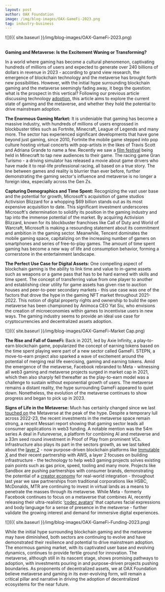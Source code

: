```yaml
---
layout: post
author: OAX Foundation
image: /img/blog-images/OAX-GameFi-2023.png
tag: industry-business
---
```


![]({{ site.baseurl }}/img/blog-images/OAX-GameFi-2023.png)

<br><b>Gaming and Metaverse: Is the Excitement Waning or Transforming?</b>

In a world where gaming has become a cultural phenomenon, captivating hundreds of millions of users and expected to generate over 240 billions of dollars in revenue in 2023 - according to grand view research, the emergence of blockchain technology and the metaverse has brought forth new possibilities. However, with the initial hype surrounding blockchain gaming and the metaverse seemingly fading away, it begs the question: what is the prospect in this vertical? Following our previous article discussing technology <a href="https://www.oax.org/2023/08/23/Considering-the-Importance-of-Consumer-Feedback-in-Driving-Innovation.html">adoption</a>, this article aims to explore the current state of gaming and the metaverse, and whether they hold the potential to drive mainstream adoption.

<b>The Enormous Gaming Market:</b>
It is undeniable that gaming has become a massive industry, with hundreds of millions of users engrossed in blockbuster titles such as Fortnite, Minecraft, League of Legends and many more. The sector has experienced significant developments that have gone beyond just gaming, since 2010, Fortnite the mobile game stepped into pop culture hosting virtual concerts with pop-artists in the likes of Travis Scott and Adriana Grande to name a few. Recently we saw a <a href="https://decrypt.co/201433/film-festival-happening-minecraft-right-now">film festival</a> being held in Minecraft to tap new audiences to their game. The racing game Gran Turismo - a driving simulator has released a movie about game drivers who have made it to real-life professional racing, all based on a true story. The line between games and reality is blurrier than ever before, further demonstrating the gaming sector's influence and metaverse is no longer a foreign idea, especially across the Gen Zs. 

<b>Capturing Demographics and Time Spent:</b>
Recognizing the vast user base and the potential for growth, Microsoft's acquisition of game studios Activision Blizzard for a whopping $69 billion stands out as its most expensive acquisition to date. This significant investment underscores Microsoft's determination to solidify its position in the gaming industry and tap into the immense potential of the market. By acquiring Activision Blizzard, known for its blockbuster franchises like Call of Duty and World of Warcraft, Microsoft is making a resounding statement about its commitment and ambition in the gaming sector.
Meanwhile, Tencent dominates the mobile gaming space, capitalizing on the increasing number of gamers on smartphones and series of free-to-play games. The amount of time spent gaming has become a new way of life and consumption behavior, forming a cornerstone in the entertainment landscape.

<b>The Perfect Use Case for Digital Assets:</b>
One compelling aspect of blockchain gaming is the ability to link time and value to in-game assets such as weapons or a game pass that has to be hard earned with skills and time spent. The concept of transferring value from one player to another and establishing clear utility for game assets has given rise to auction houses and peer-to-peer secondary markets - this use case was one of the factors that drove the hype in the gaming NFT market throughout 2021-2022. This notion of digital property rights and ownership to build the open metaverse has been championed by Animoca CEO Yat Siu, who envisions the creation of microeconomies within games to incentivise users in new ways. The gaming industry seems to provide an ideal use case for cryptocurrencies and decentralized assets adoption.

![]({{ site.baseurl }}/img/blog-images/OAX-GameFi-Market Cap.png)

<b>The Rise and Fall of GameFi:</b>
Back in 2021, led by Axie Infinity, a play-to-earn blockchain game, popularized the concept of earning tokens based on the time spent playing were part of a new sector called GameFi. STEPN, a move-to-earn project also sparked a wave of excitement around the potential of merging real life exercising, gaming and earning tokens. Amid the emergence of the metaverse, Facebook rebranded to Meta - witnessing all web3 gaming and metaverse projects surged in market cap in 2021, which then also sharply fell thereafter as the play-to-earn model was a challenge to sustain without exponential growth of users. The metaverse remains a distant reality, the hype surrounding GameFi appeared to quiet down. Nonetheless, the evolution of the metaverse continues to show progress and began to pick up in 2023. 

<b>Signs of Life in the Metaverse:</b>
Much has certainly changed since we last <a href="https://www.oax.org/2022/02/24/Metaverse-in-our-Community.html">touched on</a> the Metaverse at the peak of the hype. Despite a temporary lull across 2022-23, the recent investments in the metaverse space remain strong, a recent Messari report showing that gaming sector leads all consumer applications in web3 funding. A notable mention was the 54m series A deal in Futureverse, a platform for combining AI and metaverse and a 33m seed round investment in Proof of Play from prominent VCs. Infrastructure also plays its part in the sectors growth, as we last talked about the <a href="https://www.oax.org/2023/09/22/Part-2-of-A-New-Wave-of-Layer-2-Solutions.html">layer 2</a> - now purpose-driven blockchain platforms like <a href="https://cryptopotato.com/immutable-and-amazon-web-services-join-forces-to-revolutionize-blockchain-based-gaming/">Immutable X</a> and their recent partnership with AWS, a layer 2 focuses on building infrastructure - the technology to help web3 gaming projects solves existing pain points such as gas price, speed, tooling and many more. Projects like Sandbox are pushing partnerships with consumer brands, demonstrating the potential of a <a href="https://decrypt.co/201877/the-sandbox-hires-ex-playstation-apple-exec-to-drive-games-creator-economy">creator economy</a> for real-world integration - throughout last year we saw partnerships from traditional corporations like HSBC, McDonalds, MTR are continuing to invest in virtual lands as a means to penetrate the masses through its metaverse. While Meta - formerly Facebook continues to focus on a metaverse that combines AI, recently releasing their ultra-realistic ‘<a href="https://decrypt.co/199689/mark-zuckerberg-meta-ai-chatbots-metaverse">codec avatars</a>’ that captures facial expressions and body language for a sense of presence in the metaverse - further validate the growing interest and demand for immersive digital experiences. 

![]({{ site.baseurl }}/img/blog-images/OAX-GameFi-Funding-2023.png)

While the initial hype surrounding blockchain gaming and the metaverse may have diminished, both sectors are continuing to evolve and have demonstrated their resilience and potential to drive mainstream adoption. The enormous gaming market, with its captivated user base and evolving dynamics, continues to provide fertile ground for innovation. The metaverse, although still in its nascent stage, shows promising pathways to adoption, with investments pouring in and purpose-driven projects pushing boundaries. As proponents of decentralized assets, we at OAX Foundation believe metaverse and gaming in its ever-evolving form, will remain a critical pillar and narrative in driving the adoption of decentralized ecosystems for the near future.



